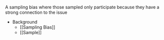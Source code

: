A sampling bias where those sampled only participate because they have a strong connection to the issue

- Background
	- [[Sampling Bias]]
	- [[Sample]]